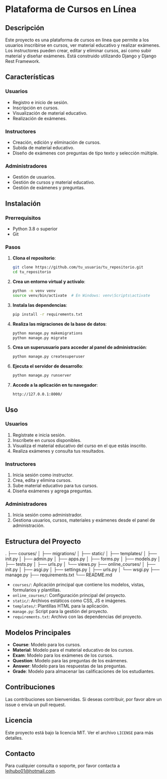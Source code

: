 # Plataforma de Cursos en Línea

## Descripción

Este proyecto es una plataforma de cursos en línea que permite a los usuarios inscribirse en cursos, ver material educativo y realizar exámenes. Los instructores pueden crear, editar y eliminar cursos, así como subir material y diseñar exámenes. Está construido utilizando Django y Django Rest Framework.

## Características

### Usuarios

- Registro e inicio de sesión.
- Inscripción en cursos.
- Visualización de material educativo.
- Realización de exámenes.

### Instructores

- Creación, edición y eliminación de cursos.
- Subida de material educativo.
- Diseño de exámenes con preguntas de tipo texto y selección múltiple.

### Administradores

- Gestión de usuarios.
- Gestión de cursos y material educativo.
- Gestión de exámenes y preguntas.

## Instalación

### Prerrequisitos

- Python 3.8 o superior
- Git

### Pasos

1. **Clona el repositorio**:

    ```bash
    git clone https://github.com/tu_usuario/tu_repositorio.git
    cd tu_repositorio
    ```

2. **Crea un entorno virtual y actívalo**:

    ```bash
    python -m venv venv
    source venv/bin/activate  # En Windows: venv\Scripts\activate
    ```

3. **Instala las dependencias**:

    ```bash
    pip install -r requirements.txt
    ```

4. **Realiza las migraciones de la base de datos**:

    ```bash
    python manage.py makemigrations
    python manage.py migrate
    ```

5. **Crea un superusuario para acceder al panel de administración**:

    ```bash
    python manage.py createsuperuser
    ```

6. **Ejecuta el servidor de desarrollo**:

    ```bash
    python manage.py runserver
    ```

7. **Accede a la aplicación en tu navegador**:

    ```
    http://127.0.0.1:8000/
    ```

## Uso

### Usuarios

1. Regístrate e inicia sesión.
2. Inscríbete en cursos disponibles.
3. Visualiza el material educativo del curso en el que estás inscrito.
4. Realiza exámenes y consulta tus resultados.


### Instructores

1. Inicia sesión como instructor.
2. Crea, edita y elimina cursos.
3. Sube material educativo para tus cursos.
4. Diseña exámenes y agrega preguntas.

### Administradores

1. Inicia sesión como administrador.
2. Gestiona usuarios, cursos, materiales y exámenes desde el panel de administración.

## Estructura del Proyecto

.
├── courses/
│ ├── migrations/
│ ├── static/
│ ├── templates/
│ ├── init.py
│ ├── admin.py
│ ├── apps.py
│ ├── forms.py
│ ├── models.py
│ ├── tests.py
│ ├── urls.py
│ └── views.py
├── online_courses/
│ ├── init.py
│ ├── asgi.py
│ ├── settings.py
│ ├── urls.py
│ └── wsgi.py
├── manage.py
├── requirements.txt
└── README.md



- `courses/`: Aplicación principal que contiene los modelos, vistas, formularios y plantillas.
- `online_courses/`: Configuración principal del proyecto.
- `static/`: Archivos estáticos como CSS, JS e imágenes.
- `templates/`: Plantillas HTML para la aplicación.
- `manage.py`: Script para la gestión del proyecto.
- `requirements.txt`: Archivo con las dependencias del proyecto.

## Modelos Principales

- **Course**: Modelo para los cursos.
- **Material**: Modelo para el material educativo de los cursos.
- **Exam**: Modelo para los exámenes de los cursos.
- **Question**: Modelo para las preguntas de los exámenes.
- **Answer**: Modelo para las respuestas de las preguntas.
- **Grade**: Modelo para almacenar las calificaciones de los estudiantes.

## Contribuciones

Las contribuciones son bienvenidas. Si deseas contribuir, por favor abre un issue o envía un pull request.

## Licencia

Este proyecto está bajo la licencia MIT. Ver el archivo `LICENSE` para más detalles.

## Contacto

Para cualquier consulta o soporte, por favor contacta a [lejhubo01@hotmail.com](mailto:lejhubo01@hotmail.com).
